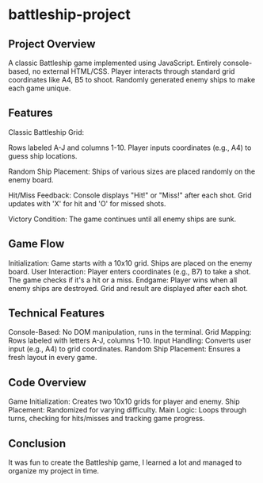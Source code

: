 # battleship-project

## Project Overview
A classic Battleship game implemented using JavaScript.
Entirely console-based, no external HTML/CSS.
Player interacts through standard grid coordinates like A4, B5 to shoot.
Randomly generated enemy ships to make each game unique.

## Features
Classic Battleship Grid:

Rows labeled A-J and columns 1-10.
Player inputs coordinates (e.g., A4) to guess ship locations.

Random Ship Placement:
Ships of various sizes are placed randomly on the enemy board.

Hit/Miss Feedback:
Console displays "Hit!" or "Miss!" after each shot.
Grid updates with 'X' for hit and 'O' for missed shots.

Victory Condition:
The game continues until all enemy ships are sunk.

## Game Flow
Initialization:
Game starts with a 10x10 grid.
Ships are placed on the enemy board.
User Interaction:
Player enters coordinates (e.g., B7) to take a shot.
The game checks if it's a hit or a miss.
Endgame:
Player wins when all enemy ships are destroyed.
Grid and result are displayed after each shot.

## Technical Features
Console-Based: No DOM manipulation, runs in the terminal.
Grid Mapping: Rows labeled with letters A-J, columns 1-10.
Input Handling: Converts user input (e.g., A4) to grid coordinates.
Random Ship Placement: Ensures a fresh layout in every game.

## Code Overview
Game Initialization:
Creates two 10x10 grids for player and enemy.
Ship Placement:
Randomized for varying difficulty.
Main Logic:
Loops through turns, checking for hits/misses and tracking game progress.


## Conclusion
It was fun to create the Battleship game, I learned a lot and managed to 
organize my project in time. 